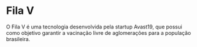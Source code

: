 # Fila V

O Fila V é uma tecnologia desenvolvida pela startup Avast19, que possui como
objetivo garantir a vacinação livre de aglomerações para a população brasileira.



